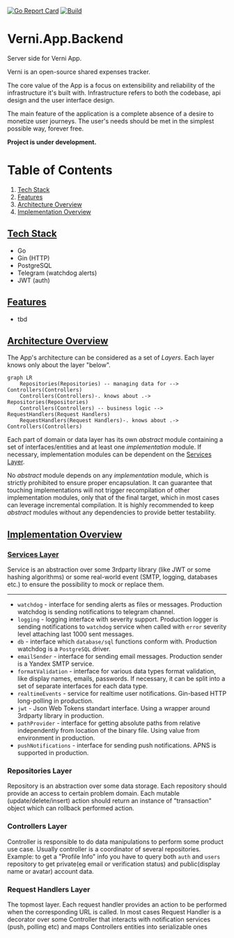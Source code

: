 [![Go Report Card](https://goreportcard.com/badge/rzmn/Verni.App.Backend)](https://goreportcard.com/report/rzmn/Verni.App.Backend) 
[![Build](https://github.com/rzmn/Verni.App.Backend/actions/workflows/build.yml/badge.svg)](https://github.com/rzmn/Verni.App.Backend/actions/workflows/build.yml)

# Verni.App.Backend
Server side for Verni App. 

Verni is an open-source shared expenses tracker.

The core value of the App is a focus on extensibility and reliability of the infrastructure it's built with.
Infrastructure refers to both the codebase, api design and the user interface design.

The main feature of the application is a complete absence of a desire to monetize user journeys. The user's needs should be met in the simplest possible way, forever free.

**Project is under development.**

# Table of Contents
1. [Tech Stack](https://github.com/rzmn/Verni.App.Backend?tab=readme-ov-file#tech-stack)
2. [Features](https://github.com/rzmn/Verni.App.Backend?tab=readme-ov-file#features)
3. [Architecture Overview](https://github.com/rzmn/Verni.App.Backend?tab=readme-ov-file#implementation-overview)
4. [Implementation Overview](https://github.com/rzmn/Verni.App.Backend?tab=readme-ov-file#implementation-overview)
## [Tech Stack](#TechStack)
- Go
- Gin (HTTP)
- PostgreSQL
- Telegram (watchdog alerts)
- JWT (auth)
## [Features](#Features)
- tbd
## [Architecture Overview](#ArchitectureOverview)
The App's architecture can be considered as a set of _Layers_. Each layer knows only about the layer "below".

```mermaid
graph LR
    Repositories(Repositories) -- managing data for --> Controllers(Controllers)
    Controllers(Controllers)-. knows about .-> Repositories(Repositories)
    Controllers(Controllers) -- business logic --> RequestHandlers(Request Handlers)
    RequestHandlers(Request Handlers)-. knows about .-> Controllers(Controllers)
```

Each part of domain or data layer has its own *abstract* module containing a set of interfaces/entities and at least one *implementation* module. If necessary, implementation modules can be dependent on the [Services Layer](https://github.com/rzmn/Verni.App.Backend?tab=readme-ov-file#services-layer).

No *abstract* module depends on any *implementation* module, which is strictly prohibited to ensure proper encapsulation. It can guarantee that touching implementations will not trigger recompilation of other implementation modules, only that of the final target, which in most cases can leverage incremental compilation. It is highly recommended to keep *abstract* modules without any dependencies to provide better testability.

## [Implementation Overview](#ImplementationOverview)
### [Services Layer](#ServicesLayer)
Service is an abstraction over some 3rdparty library (like JWT or some hashing algorithms) or some real-world event (SMTP, logging, databases etc.) to ensure the possibility to mock or replace them.

---

- `watchdog` - interface for sending alerts as files or messages. Production watchdog is sending notifications to telegram channel.
- `logging` - logging interface with severity support. Production logger is sending notifications to `watchdog` service when called with `error` severity level attaching last 1000 sent messages.
- `db` - interface which `database/sql` functions conform with. Production watchdog is a `PostgreSQL` driver.
- `emailSender` - interface for sending email messages. Production sender is a Yandex SMTP service.
- `formatValidation` - interface for various data types format validation, like display names, emails, passwords. If necessary, it can be split into a set of separate interfaces for each data type.
- `realtimeEvents` - service for realtime user notifications. Gin-based HTTP long-polling in production.
- `jwt` - Json Web Tokens standart interface. Using a wrapper around 3rdparty library in production.
- `pathProvider` - interface for getting absolute paths from relative independently from location of the binary file. Using value from environment in production.
- `pushNotifications` - interface for sending push notifications. APNS is supported in production.
### Repositories Layer
Repository is an abstraction over some data storage. Each repository should provide an access to certain problem domain. Each mutable (update/delete/insert) action should return an instance of "transaction" object which can rollback performed action.
### Controllers Layer
Controller is responsible to do data manipulations to perform some product use case. Usually controller is a coordinator of several repositories. Example: to get a "Profile Info" info you have to query both `auth` and `users` repository to get private(eg email or verification status) and public(display name or avatar) account data.
### Request Handlers Layer
The topmost layer. Each request handler provides an action to be performed when the corresponding URL is called. In most cases Request Handler is a decorator over some Controller that interacts with notification services (push, polling etc) and maps Controllers entities into serializable ones
